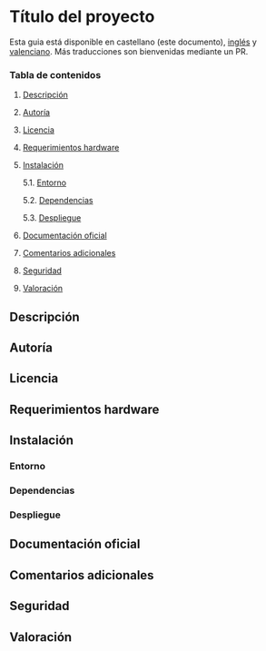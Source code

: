 # Título del proyecto

Esta guia está disponible en castellano (este documento), [inglés](README_en.md) y [valenciano](README_cat.md). Más traducciones son bienvenidas mediante un PR.

### Tabla de contenidos
1. [ Descripción ](#desc)
2. [ Autoría ](#authorship)
3. [ Licencia ](#license)
4. [ Requerimientos hardware ](#reqs)
5. [ Instalación ](#install)

	5.1. [ Entorno ](#env) 
	
	5.2. [ Dependencias ](#deps)
	
	5.3. [ Despliegue ](#deploy)


	
6. [ Documentación oficial ](#docs)
7. [ Comentarios adicionales ](#comms)
8. [ Seguridad ](#sec)
9. [ Valoración ](#val)

<a name="desc"></a>
## Descripción


<a name="authorship"></a>
## Autoría


<a name="license"></a>
## Licencia


<a name="reqs"></a>
## Requerimientos hardware

<a name="install"></a>
## Instalación


<a name="env"></a>
### Entorno


<a name="deps"></a>
### Dependencias


<a name="deploy"></a>
### Despliegue


<a name="docs"></a>
## Documentación oficial

<a name="comms"></a>
## Comentarios adicionales

<a name="sec"></a>
## Seguridad

<a name="val"></a>
## Valoración
